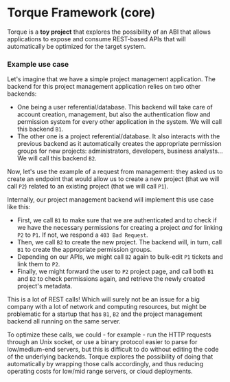 # Torque Framework (core)

Torque is a **toy project** that explores the possibility of an ABI that allows
applications to expose and consume REST-based APIs that will automatically be
optimized for the target system.

### Example use case

Let's imagine that we have a simple project management application. The
backend for this project management application relies on two other backends:
- One being a user referential/database. This backend will take care of account
creation, management, but also the authentication flow and permission system
for every other application in the system. We will call this backend `B1`.
- The other one is a project referential/database. It also interacts with the
previous backend as it automatically creates the appropriate permission groups
for new projects: administrators, developers, business analysts... We will call
this backend `B2`.

Now, let's use the example of a request from management: they asked us to create
an endpoint that would allow us to create a new project (that we will call `P2`)
related to an existing project (that we will call `P1`).

Internally, our project management backend will implement this use case like
this:
- First, we call `B1` to make sure that we are authenticated and to check if we
have the necessary permissions for creating a project *and* for linking `P2` to
`P1`. If not, we respond a `403 Bad Request`.
- Then, we call `B2` to create the new project. The backend will, in turn, call
`B1` to create the appropriate permission groups.
- Depending on our APIs, we might call `B2` again to bulk-edit `P1` tickets and
link them to `P2`.
- Finally, we might forward the user to `P2` project page, and call both `B1`
and `B2` to check permissions again, and retrieve the newly created project's
metadata.

This is a lot of REST calls! Which will surely not be an issue for a big company
with a lot of network and computing resources, but might be problematic for a
startup that has `B1`, `B2` and the project management backend all running on
the same server.

To optimize these calls, we could - for example - run the HTTP requests through
an Unix socket, or use a binary protocol easier to parse for low/medium-end
servers, but this is difficult to do without editing the code of the underlying
backends. Torque explores the possibility of doing that automatically by
wrapping those calls accordingly, and thus reducing operating costs for low/mid
range servers, or cloud deployments.